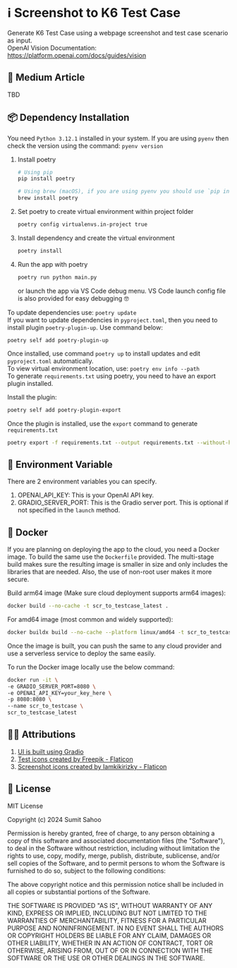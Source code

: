 # ℹ️ Screenshot to K6 Test Case
Generate K6 Test Case using a webpage screenshot and test case scenario as input.<br>
OpenAI Vision Documentation: https://platform.openai.com/docs/guides/vision

## 📖 Medium Article
TBD

## 📦 Dependency Installation

You need `Python 3.12.1` installed in your system. If you are using `pyenv` then check the version using the command: `pyenv version`

1. Install poetry
    ```bash
    # Using pip
    pip install poetry
    
    # Using brew (macOS), if you are using pyenv you should use `pip install poetry`
    brew install poetry
    ```
2. Set poetry to create virtual environment within project folder
    ```bash
    poetry config virtualenvs.in-project true
    ```
3. Install dependency and create the virtual environment
    ```bash
    poetry install
    ``` 
4. Run the app with poetry
    ```python
    poetry run python main.py
    ```
    or launch the app via VS Code debug menu. VS Code launch config file is also provided for easy debugging 🤓


To update dependencies use: `poetry update`<br>
If you want to update dependencies in `pyproject.toml`, then you need to install plugin `poetry-plugin-up`. Use command below:
```
poetry self add poetry-plugin-up
```
Once installed, use command `poetry up` to install updates and edit `pyproject.toml` automatically.<br>
To view virtual environment location, use: `poetry env info --path`<br>
To generate `requirements.txt` using poetry, you need to have an export plugin installed.<br>

Install the plugin:
```bash
poetry self add poetry-plugin-export
```
Once the plugin is installed, use the `export` command to generate `requirements.txt`
```bash
poetry export -f requirements.txt --output requirements.txt --without-hashes
```


## 🔑 Environment Variable
There are 2 environment variables you can specify.
1. OPENAI_API_KEY: This is your OpenAI API key.
2. GRADIO_SERVER_PORT: This is the Gradio server port. This is optional if not specified in the `launch` method.

## 🚢 Docker

If you are planning on deploying the app to the cloud, you need a Docker image. To build the same use the `Dockerfile` provided. The multi-stage build makes sure the resulting image is smaller in size and only includes the libraries that are needed. Also, the use of non-root user makes it more secure.<br>

Build arm64 image (Make sure cloud deployment supports arm64 images):
```bash
docker build --no-cache -t scr_to_testcase_latest .
```
For amd64 image (most common and widely supported):
```bash
docker buildx build --no-cache --platform linux/amd64 -t scr_to_testcase_latest .
```

Once the image is built, you can push the same to any cloud provider and use a serverless service to deploy the same easily.

To run the Docker image locally use the below command:
```bash
docker run -it \
-e GRADIO_SERVER_PORT=8080 \
-e OPENAI_API_KEY=your_key_here \
-p 8080:8080 \
--name scr_to_testcase \
scr_to_testcase_latest
```

## 🙏🏻 Attributions
1. <a href="https://www.gradio.app/" title="gradio ui">UI is built using Gradio</a><br>
2. <a href="https://www.flaticon.com/free-icons/test" title="test icons">Test icons created by Freepik - Flaticon</a>
3. <a href="https://www.flaticon.com/free-icons/screenshot" title="screenshot icons">Screenshot icons created by Iamkikirizky - Flaticon</a>

## 📜 License

MIT License

Copyright (c) 2024 Sumit Sahoo

Permission is hereby granted, free of charge, to any person obtaining a copy
of this software and associated documentation files (the "Software"), to deal
in the Software without restriction, including without limitation the rights
to use, copy, modify, merge, publish, distribute, sublicense, and/or sell
copies of the Software, and to permit persons to whom the Software is
furnished to do so, subject to the following conditions:

The above copyright notice and this permission notice shall be included in all
copies or substantial portions of the Software.

THE SOFTWARE IS PROVIDED "AS IS", WITHOUT WARRANTY OF ANY KIND, EXPRESS OR
IMPLIED, INCLUDING BUT NOT LIMITED TO THE WARRANTIES OF MERCHANTABILITY,
FITNESS FOR A PARTICULAR PURPOSE AND NONINFRINGEMENT. IN NO EVENT SHALL THE
AUTHORS OR COPYRIGHT HOLDERS BE LIABLE FOR ANY CLAIM, DAMAGES OR OTHER
LIABILITY, WHETHER IN AN ACTION OF CONTRACT, TORT OR OTHERWISE, ARISING FROM,
OUT OF OR IN CONNECTION WITH THE SOFTWARE OR THE USE OR OTHER DEALINGS IN THE
SOFTWARE.
